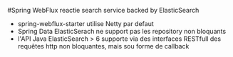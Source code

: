 #Spring WebFlux reactie search service backed by ElasticSearch
* spring-webflux-starter utilise Netty par defaut
* Spring Data ElasticSerach ne support pas les repository non bloquants
* l'API Java ElasticSearch > 6 supporte via des interfaces RESTfull des requêtes http non bloquantes, mais sou forme de callback



